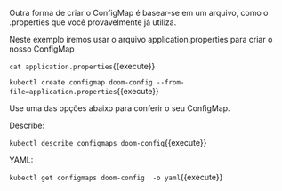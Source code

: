 

Outra forma de criar o ConfigMap é basear-se em um arquivo, como o .properties que você provavelmente já utiliza.

Neste exemplo iremos usar o arquivo application.properties para criar o nosso ConfigMap

`cat application.properties`{{execute}}

`kubectl create configmap doom-config --from-file=application.properties`{{execute}}

Use uma das opções abaixo para conferir o seu ConfigMap.

Describe:

`kubectl describe configmaps doom-config`{{execute}}

YAML:

`kubectl get configmaps doom-config  -o yaml`{{execute}}
